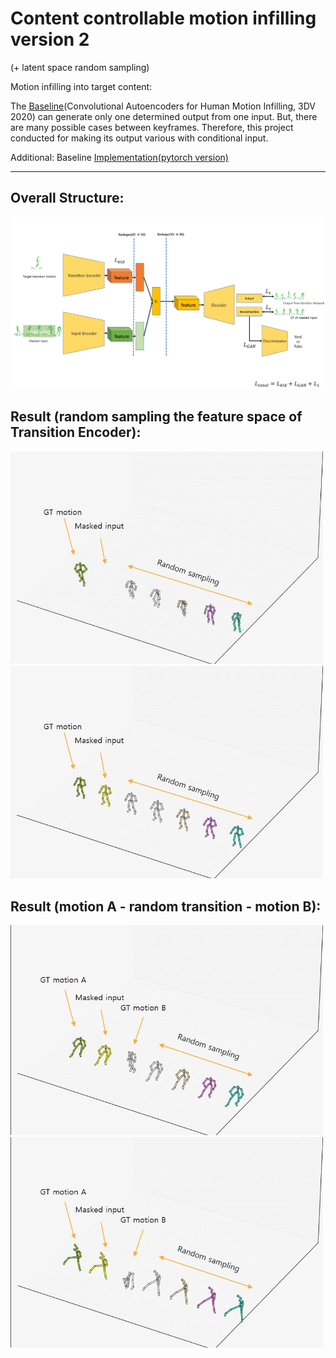 # Content controllable motion infilling version 2 

(+ latent space random sampling)

Motion infilling into target content:

The [Baseline](https://arxiv.org/abs/2010.11531)(Convolutional Autoencoders for Human Motion Infilling, 3DV 2020) can generate only one determined output from one input. But, there are many possible cases between keyframes. Therefore, this project conducted for making its output various with conditional input.

Additional: Baseline [Implementation(pytorch version)](https://github.com/rlgnswk/Motion-Infilling-pytorch-version-implementation) 

-----------------

## Overall Structure:
<p float="center">
  <img src="./figs/model_overview2.png" width="700" />

</p>


## Result (random sampling the feature space of Transition Encoder):
<p float="center">
  <img src="./figs/random_end1.gif" width="500" />
  <img src="./figs/random_mid1.gif" width="500" />
   
</p>


## Result (motion A - random transition - motion B):
<p float="center">
  <img src="./figs/random_AB.gif" width="500" />
  <img src="./figs/random_AB2.gif" width="500" />
   
</p>


